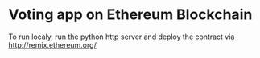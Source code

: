 # Voting app on Ethereum Blockchain

To run localy, run the python http server and deploy the contract via http://remix.ethereum.org/
